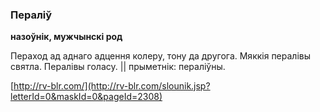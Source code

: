 ### Пераліў
**назоўнік, мужчынскі род**

Пераход ад аднаго адцення колеру, тону да другога. Мяккія пералівы святла. Пералівы голасу. || прыметнік: пераліўны.

<a rel="author">[http://rv-blr.com/](http://rv-blr.com/slounik.jsp?letterId=0&maskId=0&pageId=2308)</a>
